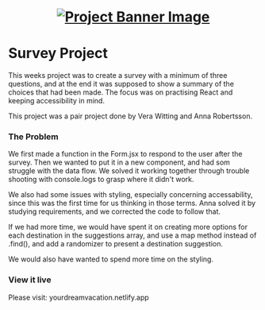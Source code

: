 <h1 align="center">
  <a href="">
    <img src="/src/assets/survey.svg" alt="Project Banner Image">
  </a>
</h1>

# Survey Project

This weeks project was to create a survey with a minimum of three questions, and at the end it was supposed to show a summary of the choices that had been made. The focus was on practising React and keeping accessibility in mind.

This project was a pair project done by Vera Witting and Anna Robertsson.


### The Problem

We first made a function in the Form.jsx to respond to the user after the survey. Then we wanted to put it in a new component, and had som struggle with the data flow. We solved it working together through trouble shooting with console.logs to grasp where it didn't work. 

We also had some issues with styling, especially concerning accessability, since this was the first time for us thinking in those terms. Anna solved it by studying requirements, and we corrected the code to follow that.

If we had more time, we would have spent it on creating more options for each destination in the suggestions array, and use a map method instead of .find(), and add a randomizer to present a destination suggestion. 

We would also have wanted to spend more time on the styling.

### View it live

Please visit: yourdreamvacation.netlify.app
